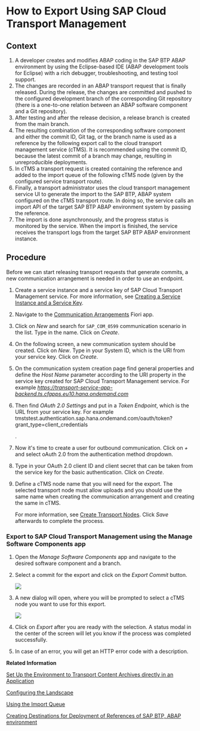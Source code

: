 <!-- loiob837a3b4226843cb86e8c35d2f35e6fa -->

# How to Export Using SAP Cloud Transport Management



<a name="loiob837a3b4226843cb86e8c35d2f35e6fa__section_ify_m3j_bwb"/>

## Context

1.  A developer creates and modifies ABAP coding in the SAP BTP ABAP environment by using the Eclipse-based IDE \(ABAP development tools for Eclipse\) with a rich debugger, troubleshooting, and testing tool support.
2.  The changes are recorded in an ABAP transport request that is finally released. During the release, the changes are committed and pushed to the configured development branch of the corresponding Git repository \(there is a one-to-one relation between an ABAP software component and a Git repository\).
3.  After testing and after the release decision, a release branch is created from the main branch.
4.  The resulting combination of the corresponding software component and either the commit ID, Git tag, or the branch name is used as a reference by the following export call to the cloud transport management service \(cTMS\). It is recommended using the commit ID, because the latest commit of a branch may change, resulting in unreproducible deployments.
5.  In cTMS a transport request is created containing the reference and added to the import queue of the following cTMS node \(given by the configured service transport route\).
6.  Finally, a transport administrator uses the cloud transport management service UI to generate the import to the SAP BTP, ABAP system configured on the cTMS transport route. In doing so, the service calls an import API of the target SAP BTP ABAP environment system by passing the reference.
7.  The import is done asynchronously, and the progress status is monitored by the service. When the import is finished, the service receives the transport logs from the target SAP BTP ABAP environment instance.



<a name="loiob837a3b4226843cb86e8c35d2f35e6fa__section_bbr_43j_bwb"/>

## Procedure

Before we can start releasing transport requests that generate commits, a new communication arrangement is needed in order to use an endpoint.

1.  Create a service instance and a service key of SAP Cloud Transport Management service. For more information, see [Creating a Service Instance and a Service Key](https://help.sap.com/docs/TRANSPORT_MANAGEMENT_SERVICE/7f7160ec0d8546c6b3eab72fb5ad6fd8/f44956035ce54684b1dbb9e4d23c37d2.html).
2.  Navigate to the [Communication Arrangements](https://help.sap.com/docs/BTP/65de2977205c403bbc107264b8eccf4b/1decd8b8747443ee8839ce4474a3643e.html) Fiori app.

3.  Click on *New* and search for `SAP_COM_0599` communication scenario in the list. Type in the name. Click on *Create*.

4.  On the following screen, a new communication system should be created. Click on *New*. Type in your System ID, which is the URI from your service key. Click on *Create*.

5.  On the communication system creation page find general properties and define the *Host Name* parameter according to the URI property in the service key created for SAP Cloud Transport Management service. For example *https://transport-service-app-backend.ts.cfapps.eu10.hana.ondemand.com*

6.  Then find *OAuth 2.0 Settings* and put in a *Token Endpoint*, which is the URL from your service key. For example tmststest.authentication.sap.hana.ondemand.com/oauth/token?grant\_type=client\_credentials

    .

7.  Now it's time to create a user for outbound communication. Click on *\+* and select oAuth 2.0 from the authentication method dropdown.

8.  Type in your OAuth 2.0 client ID and client secret that can be taken from the service key for the basic authentication. Click on *Create*.

9.  Define a cTMS node name that you will need for the export. The selected transport node must allow uploads and you should use the same name when creating the communication arrangement and creating the same in cTMS.

    For more information, see [Create Transport Nodes](https://help.sap.com/docs/TRANSPORT_MANAGEMENT_SERVICE/7f7160ec0d8546c6b3eab72fb5ad6fd8/f71a4d5550cd453ea824d5b5c677969d.html?version=Cloud). Click *Save* afterwards to complete the process.




### Export to SAP Cloud Transport Management using the Manage Software Components app

1.  Open the *Manage Software Components* app and navigate to the desired software component and a branch.
2.  Select a commit for the export and click on the *Export Commit* button.

    ![](images/ListofCommits_e84a73c.png)

3.  A new dialog will open, where you will be prompted to select a cTMS node you want to use for this export.

    ![](images/Export_to_cTMS_3ca4f84.png)

4.  Click on *Export* after you are ready with the selection. A status modal in the center of the screen will let you know if the process was completed successfully.

5.  In case of an error, you will get an HTTP error code with a description.


**Related Information**  


[Set Up the Environment to Transport Content Archives directly in an Application](https://help.sap.com/docs/TRANSPORT_MANAGEMENT_SERVICE/7f7160ec0d8546c6b3eab72fb5ad6fd8/8d9490792ed14f1bbf8a6ac08a6bca64.html?version=Cloud)

[Configuring the Landscape](https://help.sap.com/docs/TRANSPORT_MANAGEMENT_SERVICE/7f7160ec0d8546c6b3eab72fb5ad6fd8/3e7b04236d804a4eb80e42c6360209f1.html?version=Cloud)

[Using the Import Queue](https://help.sap.com/docs/TRANSPORT_MANAGEMENT_SERVICE/7f7160ec0d8546c6b3eab72fb5ad6fd8/3c4b6f38866b4a70b20e79501db5f7e5.html?version=Cloud&q=loio3c4b6f38866b4a70b20e79501db5f7e5)

[Creating Destinations for Deployment of References of SAP BTP, ABAP environment](https://help.sap.com/docs/TRANSPORT_MANAGEMENT_SERVICE/7f7160ec0d8546c6b3eab72fb5ad6fd8/30144538f2c247be9e1a076754e06bb8.html?version=Cloud)

